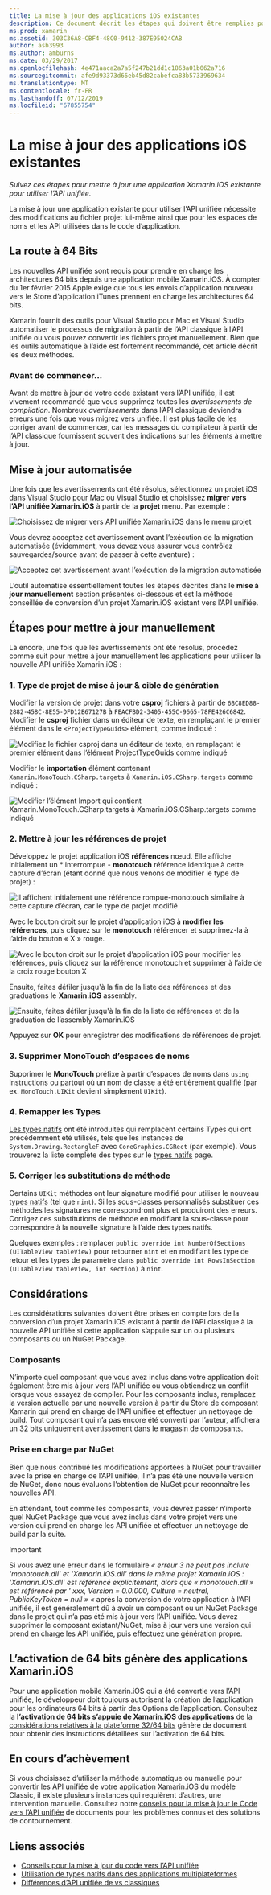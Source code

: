 ```yaml
---
title: La mise à jour des applications iOS existantes
description: Ce document décrit les étapes qui doivent être remplies pour mettre à jour une application Xamarin.iOS à partir de l’API classique à l’API unifiée.
ms.prod: xamarin
ms.assetid: 303C36A8-CBF4-48C0-9412-387E95024CAB
author: asb3993
ms.author: amburns
ms.date: 03/29/2017
ms.openlocfilehash: 4e471aaca2a7a5f247b21dd1c1863a01b062a716
ms.sourcegitcommit: afe9d93373d66eb45d82cabefca83b5733969634
ms.translationtype: MT
ms.contentlocale: fr-FR
ms.lasthandoff: 07/12/2019
ms.locfileid: "67855754"
---
```

# <a name="updating-existing-ios-apps"></a>La mise à jour des applications iOS existantes

_Suivez ces étapes pour mettre à jour une application Xamarin.iOS existante pour utiliser l’API unifiée._

La mise à jour une application existante pour utiliser l’API unifiée nécessite des modifications au fichier projet lui-même ainsi que pour les espaces de noms et les API utilisées dans le code d’application.

## <a name="the-road-to-64-bits"></a>La route à 64 Bits

Les nouvelles API unifiée sont requis pour prendre en charge les architectures 64 bits depuis une application mobile Xamarin.iOS. À compter du 1er février 2015 Apple exige que tous les envois d’application nouveau vers le Store d’application iTunes prennent en charge les architectures 64 bits.

Xamarin fournit des outils pour Visual Studio pour Mac et Visual Studio automatiser le processus de migration à partir de l’API classique à l’API unifiée ou vous pouvez convertir les fichiers projet manuellement. Bien que les outils automatique à l’aide est fortement recommandé, cet article décrit les deux méthodes.

### <a name="before-you-start"></a>Avant de commencer...

Avant de mettre à jour de votre code existant vers l’API unifiée, il est vivement recommandé que vous supprimez toutes les *avertissements de compilation*. Nombreux *avertissements* dans l’API classique deviendra erreurs une fois que vous migrez vers unifiée. Il est plus facile de les corriger avant de commencer, car les messages du compilateur à partir de l’API classique fournissent souvent des indications sur les éléments à mettre à jour.

## <a name="automated-updating"></a>Mise à jour automatisée

Une fois que les avertissements ont été résolus, sélectionnez un projet iOS dans Visual Studio pour Mac ou Visual Studio et choisissez **migrer vers l’API unifiée Xamarin.iOS** à partir de la **projet** menu. Par exemple :

![](updating-ios-apps-images/beta-tool1.png "Choisissez de migrer vers API unifiée Xamarin.iOS dans le menu projet")

Vous devrez acceptez cet avertissement avant l’exécution de la migration automatisée (évidemment, vous devez vous assurer vous contrôlez sauvegardes/source avant de passer à cette aventure) :

![](updating-ios-apps-images/beta-tool2.png "Acceptez cet avertissement avant l’exécution de la migration automatisée")

L’outil automatise essentiellement toutes les étapes décrites dans le **mise à jour manuellement** section présentés ci-dessous et est la méthode conseillée de conversion d’un projet Xamarin.iOS existant vers l’API unifiée.

## <a name="steps-to-update-manually"></a>Étapes pour mettre à jour manuellement

Là encore, une fois que les avertissements ont été résolus, procédez comme suit pour mettre à jour manuellement les applications pour utiliser la nouvelle API unifiée Xamarin.iOS :

### <a name="1-update-project-type--build-target"></a>1. Type de projet de mise à jour & cible de génération

Modifier la version de projet dans votre **csproj** fichiers à partir de `6BC8ED88-2882-458C-8E55-DFD12B67127B` à `FEACFBD2-3405-455C-9665-78FE426C6842`. Modifier le **csproj** fichier dans un éditeur de texte, en remplaçant le premier élément dans le `<ProjectTypeGuids>` élément, comme indiqué :

![](updating-ios-apps-images/csproj.png "Modifiez le fichier csproj dans un éditeur de texte, en remplaçant le premier élément dans l’élément ProjectTypeGuids comme indiqué")

Modifier le **importation** élément contenant `Xamarin.MonoTouch.CSharp.targets` à `Xamarin.iOS.CSharp.targets` comme indiqué :

![](updating-ios-apps-images/csproj2.png "Modifier l’élément Import qui contient Xamarin.MonoTouch.CSharp.targets à Xamarin.iOS.CSharp.targets comme indiqué")

### <a name="2-update-project-references"></a>2. Mettre à jour les références de projet

Développez le projet application iOS **références** nœud. Elle affiche initialement un * interrompue - **monotouch** référence identique à cette capture d’écran (étant donné que nous venons de modifier le type de projet) :

![](updating-ios-apps-images/references.png "Il affichent initialement une référence rompue-monotouch similaire à cette capture d’écran, car le type de projet modifié")

Avec le bouton droit sur le projet d’application iOS à **modifier les références**, puis cliquez sur le **monotouch** référencer et supprimez-la à l’aide du bouton « X » rouge.

![](updating-ios-apps-images/references-delete-monotouch-sml.png "Avec le bouton droit sur le projet d’application iOS pour modifier les références, puis cliquez sur la référence monotouch et supprimer à l’aide de la croix rouge bouton X")

Ensuite, faites défiler jusqu'à la fin de la liste des références et des graduations le **Xamarin.iOS** assembly.

![](updating-ios-apps-images/references-add-xamarinios-sml.png "Ensuite, faites défiler jusqu'à la fin de la liste de références et de la graduation de l’assembly Xamarin.iOS")

Appuyez sur **OK** pour enregistrer des modifications de références de projet.

### <a name="3-remove-monotouch-from-namespaces"></a>3. Supprimer MonoTouch d’espaces de noms

Supprimer le **MonoTouch** préfixe à partir d’espaces de noms dans `using` instructions ou partout où un nom de classe a été entièrement qualifié (par ex. `MonoTouch.UIKit` devient simplement `UIKit`).

### <a name="4-remap-types"></a>4. Remapper les Types

[Les types natifs](~/cross-platform/macios/nativetypes.md) ont été introduites qui remplacent certains Types qui ont précédemment été utilisés, tels que les instances de `System.Drawing.RectangleF` avec `CoreGraphics.CGRect` (par exemple). Vous trouverez la liste complète des types sur le [types natifs](~/cross-platform/macios/nativetypes.md) page.

### <a name="5-fix-method-overrides"></a>5. Corriger les substitutions de méthode

Certains `UIKit` méthodes ont leur signature modifié pour utiliser le nouveau [types natifs](~/cross-platform/macios/nativetypes.md) (tel que `nint`). Si les sous-classes personnalisés substituer ces méthodes les signatures ne correspondront plus et produiront des erreurs. Corrigez ces substitutions de méthode en modifiant la sous-classe pour correspondre à la nouvelle signature à l’aide des types natifs.

Quelques exemples : remplacer `public override int NumberOfSections (UITableView tableView)` pour retourner `nint` et en modifiant les type de retour et les types de paramètre dans `public override int RowsInSection (UITableView tableView, int section)` à `nint`.

## <a name="considerations"></a>Considérations

Les considérations suivantes doivent être prises en compte lors de la conversion d’un projet Xamarin.iOS existant à partir de l’API classique à la nouvelle API unifiée si cette application s’appuie sur un ou plusieurs composants ou un NuGet Package.

### <a name="components"></a>Composants

N’importe quel composant que vous avez inclus dans votre application doit également être mis à jour vers l’API unifiée ou vous obtiendrez un conflit lorsque vous essayez de compiler. Pour les composants inclus, remplacez la version actuelle par une nouvelle version à partir du Store de composant Xamarin qui prend en charge de l’API unifiée et effectuer un nettoyage de build. Tout composant qui n’a pas encore été converti par l’auteur, affichera un 32 bits uniquement avertissement dans le magasin de composants.

### <a name="nuget-support"></a>Prise en charge par NuGet

Bien que nous contribué les modifications apportées à NuGet pour travailler avec la prise en charge de l’API unifiée, il n’a pas été une nouvelle version de NuGet, donc nous évaluons l’obtention de NuGet pour reconnaître les nouvelles API.

En attendant, tout comme les composants, vous devrez passer n’importe quel NuGet Package que vous avez inclus dans votre projet vers une version qui prend en charge les API unifiée et effectuer un nettoyage de build par la suite.

> [!IMPORTANT]
> Si vous avez une erreur dans le formulaire _« erreur 3 ne peut pas inclure 'monotouch.dll' et 'Xamarin.iOS.dll' dans le même projet Xamarin.iOS : 'Xamarin.iOS.dll' est référencé explicitement, alors que « monotouch.dll » est référencé par ' xxx, Version = 0.0.000, Culture = neutral, PublicKeyToken = null » «_ après la conversion de votre application à l’API unifiée, il est généralement dû à avoir un composant ou un NuGet Package dans le projet qui n’a pas été mis à jour vers l’API unifiée. Vous devez supprimer le composant existant/NuGet, mise à jour vers une version qui prend en charge les API unifiée, puis effectuez une génération propre.

## <a name="enabling-64-bit-builds-of-xamarinios-apps"></a>L’activation de 64 bits génère des applications Xamarin.iOS

Pour une application mobile Xamarin.iOS qui a été convertie vers l’API unifiée, le développeur doit toujours autorisent la création de l’application pour les ordinateurs 64 bits à partir des Options de l’application. Consultez la **l’activation de 64 bits s’appuie de Xamarin.iOS des applications** de la [considérations relatives à la plateforme 32/64 bits](~/cross-platform/macios/32-and-64/index.md#enable-64) génère de document pour obtenir des instructions détaillées sur l’activation de 64 bits.

## <a name="finishing-up"></a>En cours d’achèvement

Si vous choisissez d’utiliser la méthode automatique ou manuelle pour convertir les API unifiée de votre application Xamarin.iOS du modèle Classic, il existe plusieurs instances qui requièrent d’autres, une intervention manuelle. Consultez notre [conseils pour la mise à jour le Code vers l’API unifiée](~/cross-platform/macios/unified/updating-tips.md) de documents pour les problèmes connus et des solutions de contournement.

## <a name="related-links"></a>Liens associés

- [Conseils pour la mise à jour du code vers l’API unifiée](~/cross-platform/macios/unified/updating-tips.md)
- [Utilisation de types natifs dans des applications multiplateformes](~/cross-platform/macios/native-types-cross-platform.md)
- [Différences d’API unifiée de vs classiques](https://developer.xamarin.com/releases/ios/api_changes/classic-vs-unified-8.6.0/)

